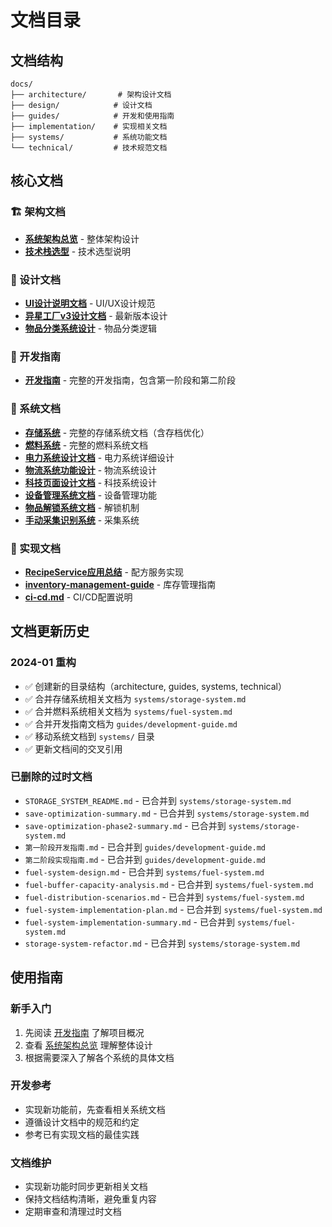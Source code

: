# 文档目录

## 文档结构

```
docs/
├── architecture/       # 架构设计文档
├── design/            # 设计文档
├── guides/            # 开发和使用指南
├── implementation/    # 实现相关文档
├── systems/           # 系统功能文档
└── technical/         # 技术规范文档
```

## 核心文档

### 🏗️ 架构文档
- **[系统架构总览](architecture/system-overview.md)** - 整体架构设计
- **[技术栈选型](architecture/tech-stack.md)** - 技术选型说明

### 📐 设计文档
- **[UI设计说明文档](design/UI设计说明文档.md)** - UI/UX设计规范
- **[异星工厂v3设计文档](design/异星工厂v3设计文档.md)** - 最新版本设计
- **[物品分类系统设计](design/物品分类系统设计.md)** - 物品分类逻辑

### 📖 开发指南
- **[开发指南](guides/development-guide.md)** - 完整的开发指南，包含第一阶段和第二阶段

### 🔧 系统文档
- **[存储系统](systems/storage-system.md)** - 完整的存储系统文档（含存档优化）
- **[燃料系统](systems/fuel-system.md)** - 完整的燃料系统文档
- **[电力系统设计文档](systems/电力系统设计文档.md)** - 电力系统详细设计
- **[物流系统功能设计](systems/物流系统功能设计.md)** - 物流系统设计
- **[科技页面设计文档](systems/科技页面设计文档.md)** - 科技系统设计
- **[设备管理系统文档](systems/设备管理系统文档.md)** - 设备管理功能
- **[物品解锁系统文档](systems/物品解锁系统文档.md)** - 解锁机制
- **[手动采集识别系统](systems/手动采集识别系统.md)** - 采集系统

### 📝 实现文档
- **[RecipeService应用总结](implementation/RecipeService应用总结.md)** - 配方服务实现
- **[inventory-management-guide](implementation/inventory-management-guide.md)** - 库存管理指南
- **[ci-cd.md](ci-cd.md)** - CI/CD配置说明

## 文档更新历史

### 2024-01 重构
- ✅ 创建新的目录结构（architecture, guides, systems, technical）
- ✅ 合并存储系统相关文档为 `systems/storage-system.md`
- ✅ 合并燃料系统相关文档为 `systems/fuel-system.md`
- ✅ 合并开发指南文档为 `guides/development-guide.md`
- ✅ 移动系统文档到 `systems/` 目录
- ✅ 更新文档间的交叉引用

### 已删除的过时文档
- `STORAGE_SYSTEM_README.md` - 已合并到 `systems/storage-system.md`
- `save-optimization-summary.md` - 已合并到 `systems/storage-system.md`
- `save-optimization-phase2-summary.md` - 已合并到 `systems/storage-system.md`
- `第一阶段开发指南.md` - 已合并到 `guides/development-guide.md`
- `第二阶段实现指南.md` - 已合并到 `guides/development-guide.md`
- `fuel-system-design.md` - 已合并到 `systems/fuel-system.md`
- `fuel-buffer-capacity-analysis.md` - 已合并到 `systems/fuel-system.md`
- `fuel-distribution-scenarios.md` - 已合并到 `systems/fuel-system.md`
- `fuel-system-implementation-plan.md` - 已合并到 `systems/fuel-system.md`
- `fuel-system-implementation-summary.md` - 已合并到 `systems/fuel-system.md`
- `storage-system-refactor.md` - 已合并到 `systems/storage-system.md`

## 使用指南

### 新手入门
1. 先阅读 [开发指南](guides/development-guide.md) 了解项目概况
2. 查看 [系统架构总览](architecture/system-overview.md) 理解整体设计
3. 根据需要深入了解各个系统的具体文档

### 开发参考
- 实现新功能前，先查看相关系统文档
- 遵循设计文档中的规范和约定
- 参考已有实现文档的最佳实践

### 文档维护
- 实现新功能时同步更新相关文档
- 保持文档结构清晰，避免重复内容
- 定期审查和清理过时文档